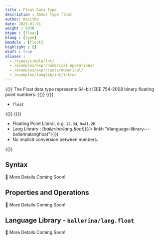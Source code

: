 ```yaml
---
title : Float Data Type
description : About type float
author: Hasitha
date: 2023-01-01
weight : 5030
btype : [float]
blang : [type]
bmodule : [float]
highlight : []
draft : true
aliases :
  - /types/simple/int/
  - /examples/expr/numerical-operations/
  - /examples/expr/casts/numerical/
  - /examples/langlib/int/intro/
---
```

{{<md class="summary">}}
The Float data type represents 64-bit IEEE 754-2008 binary floating point numbers.
{{</md>}}
{{<md class="syntax">}}

* `float`

{{</md>}}
{{<md class="tldr">}}

* Floating Point Literal, e.g. `12.34`, `0xA1.2B`
* Lang Library : [*ballerina/lang.float*]({{< linkh "#language-library---ballerinalangfloat">}})
* No implicit conversion between numbers.

{{</md>}}

<!--more-->

## Syntax

🚧 More Details Coming Soon!

## Properties and Operations

🚧 More Details Coming Soon!

## Language Library - `ballerina/lang.float`

🚧 More Details Coming Soon!
